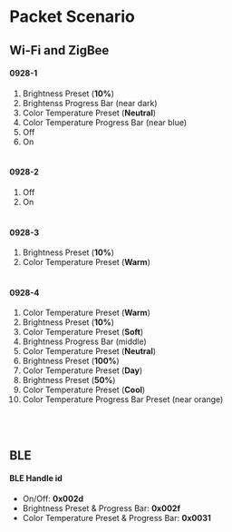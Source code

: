 # Packet Scenario

## Wi-Fi and ZigBee
#### 0928-1
1. Brightness Preset (**10%**)
2. Brightenss Progress Bar (near dark)
3. Color Temperature Preset (**Neutral**)
4. Color Temperature Progress Bar (near blue)
5. Off
6. On <br><br>

#### 0928-2
1. Off
2. On <br><br>

#### 0928-3
1. Brightness Preset (**10%**)
2. Color Temperature Preset (**Warm**) <br><br>

#### 0928-4
1. Color Temperature Preset (**Warm**)
2. Brightness Preset (**10%**)
3. Color Temperature Preset (**Soft**)
4. Brightness Progress Bar (middle)
5. Color Temperature Preset (**Neutral**)
6. Brightness Preset (**100%**)
7. Color Temperature Preset (**Day**)
8. Brightness Preset (**50%**)
9. Color Temperature Preset (**Cool**)
10. Color Temperature Progress Bar Preset (near orange) <br><br>

<br>

## BLE
#### BLE Handle id
* On/Off: **0x002d**
* Brightness Preset & Progress Bar: **0x002f**
* Color Temperature Preset & Progress Bar: **0x0031**
